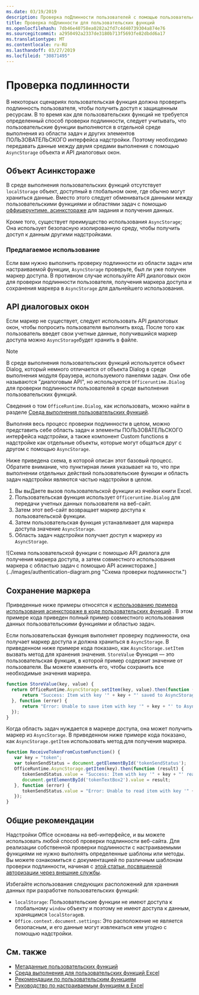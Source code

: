 ```yaml
---
ms.date: 03/19/2019
description: Проверка поДлинности пользователей с помощью пользовательских функций в Excel.
title: Проверка поДлинности для пользовательских функций
ms.openlocfilehash: 7db46e40758ea0282a2fd7c4d40739304a874e76
ms.sourcegitcommit: a2950492a2337de3180b713f5693fe82dbdd6a17
ms.translationtype: MT
ms.contentlocale: ru-RU
ms.lasthandoff: 03/27/2019
ms.locfileid: "30871495"
---
```

# <a name="authentication"></a>Проверка подлинности

В некоторых сценариях пользовательская функция должна проверить подлинность пользователя, чтобы получить доступ к защищенным ресурсам. В то время как для пользовательских функций не требуется определенный способ проверки подлинности, следует учитывать, что пользовательские функции выполняются в отдельной среде выполнения из области задач и других элементов ПОЛЬЗОВАТЕЛЬСКОГО интерфейса надстройки. Поэтому необходимо передавать данные между двумя средами выполнения с помощью `AsyncStorage` объекта и API диалоговых окон.
  
## <a name="asyncstorage-object"></a>Объект Асинкстораже

В среде выполнения пользовательских функций отсутствует `localStorage` объект, доступный в глобальном окне, где обычно могут храниться данные. Вместо этого следует обмениваться данными между пользовательскими функциями и областями задач с помощью [оффицерунтиме. асинкстораже](/javascript/api/office-runtime/officeruntime.asyncstorage) для задания и получения данных.

Кроме того, существует преимущество использования `AsyncStorage`; Она использует безопасную изолированную среду, чтобы получить доступ к данным другими надстройками.

### <a name="suggested-usage"></a>Предлагаемое использование

Если вам нужно выполнить проверку подлинности из области задач или настраиваемой функции, `AsyncStorage` проверьте, был ли уже получен маркер доступа. В противном случае используйте API диалоговых окон для проверки подлинности пользователя, получения маркера доступа и сохранения маркера в `AsyncStorage` для дальнейшего использования.

## <a name="dialog-api"></a>API диалоговых окон

Если маркер не существует, следует использовать API диалоговых окон, чтобы попросить пользователя выполнить вход. После того как пользователь введет свои учетные данные, получившийся маркер доступа можно `AsyncStorage`будет хранить в файле.

> [!NOTE]
> В среде выполнения пользовательских функций используется объект Dialog, который немного отличается от объекта Dialog в среде выполнения модуля браузера, используемого панелями задач. Они обе называются "диалоговым API", но используются `Officeruntime.Dialog` для проверки подлинности пользователей в среде выполнения пользовательских функций.

Сведения о том `OfficeRuntime.Dialog`, как использовать, можно найти в разделе [Среда выполнения пользовательских функций](/office/dev/add-ins/excel/custom-functions-runtime?view=office-js#displaying-a-dialog-box).

Выполняя весь процесс проверки подлинности в целом, можно представить себе область задач и элементы ПОЛЬЗОВАТЕЛЬСКОГО интерфейса надстройки, а также компонент Custom functions в надстройке как отдельные объекты, которые могут общаться друг с другом с помощью `AsyncStorage`.

Ниже приведена схема, в которой описан этот базовый процесс. Обратите внимание, что пунктирная линия указывает на то, что при выполнении отдельных действий пользовательские функции и область задач надстройки являются частью надстройки в целом.

1. Вы выДаете вызов пользовательской функции из ячейки книги Excel.
2. Пользовательская функция использует `Officeruntime.Dialog` для передачи учетных данных пользователя на веб-сайт.
3. Затем этот веб-сайт возвращает маркер доступа к пользовательской функции.
4. Затем пользовательская функция устанавливает для маркера доступа значение `AsyncStorage`.
5. Область задач надстройки получает доступ к маркеру из `AsyncStorage`.

![Схема пользовательской функции с помощью API диалога для получения маркера доступа, а затем совместного использования маркера с областью задач с помощью API асинкстораже.] (../images/authentication-diagram.png "Схема проверки подлинности.")

## <a name="storing-the-token"></a>Сохранение маркера

Приведенные ниже примеры относятся к [использованию примера использования асинкстораже в коде пользовательских функций](https://github.com/OfficeDev/PnP-OfficeAddins/tree/master/Excel-custom-functions/AsyncStorage) . В этом примере кода приведен полный пример совместного использования данных пользовательскими функциями и областью задач.

Если пользовательская функция выполняет проверку подлинности, она получает маркер доступа и должна храниться в `AsyncStorage`. В приведенном ниже примере кода показано, как `AsyncStorage.setItem` вызвать метод для хранения значения. `StoreValue` Функция — это пользовательская функция, в которой пример содержит значение от пользователя. Вы можете изменить его, чтобы сохранить все необходимые значения маркера.

```javascript
function StoreValue(key, value) {
  return OfficeRuntime.AsyncStorage.setItem(key, value).then(function (result) {
      return "Success: Item with key '" + key + "' saved to AsyncStorage.";
  }, function (error) {
      return "Error: Unable to save item with key '" + key + "' to AsyncStorage. " + error;
  });
}
```

Когда область задач нуждается в маркере доступа, она может получить маркер из `AsyncStorage`. В приведенном ниже примере кода показано, как `AsyncStorage.getItem` использовать метод для получения маркера.

```javascript
function ReceiveTokenFromCustomFunction() {
   var key = "token";
   var tokenSendStatus = document.getElementById('tokenSendStatus');
   OfficeRuntime.AsyncStorage.getItem(key).then(function (result) {
      tokenSendStatus.value = "Success: Item with key '" + key + "' read from AsyncStorage.";
      document.getElementById('tokenTextBox2').value = result;
   }, function (error) {
      tokenSendStatus.value = "Error: Unable to read item with key '" + key + "' from AsyncStorage. " + error;
   });
}
```

## <a name="general-guidance"></a>Общие рекомендации

Надстройки Office основаны на веб-интерфейсе, и вы можете использовать любой способ проверки подлинности веб-сайта. Для реализации собственной проверки подлинности с настраиваемыми функциями не нужно выполнять определенные шаблоны или методы. Вы можете ознакомиться с документацией по различным шаблонам проверки подлинности, начиная с [этой статьи, посвященной авторизации через внешние службы](/office/dev/add-ins/develop/auth-external-add-ins?view=office-js).  

Избегайте использования следующих расположений для хранения данных при разработке пользовательских функций:  

- `localStorage`: Пользовательские функции не имеют доступа к глобальному `window` объекту и поэтому не имеют доступа к данным, хранящимся `localStorage`в.
- `Office.context.document.settings`: Это расположение не является безопасным, и его данные могут извлекаться кем угодно с помощью надстройки.

## <a name="see-also"></a>См. также

* [Метаданные пользовательских функций](custom-functions-json.md)
* [Среда выполнения для пользовательских функций Excel](custom-functions-runtime.md)
* [Рекомендации по пользовательским функциям](custom-functions-best-practices.md)
* [Руководство по настраиваемым функциям в Excel](excel-tutorial-custom-functions.md)
